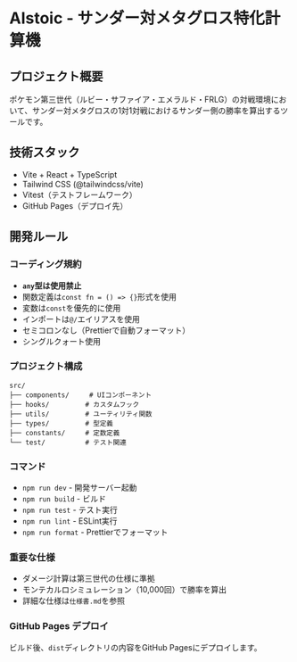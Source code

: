 # AIstoic - サンダー対メタグロス特化計算機

## プロジェクト概要
ポケモン第三世代（ルビー・サファイア・エメラルド・FRLG）の対戦環境において、サンダー対メタグロスの1対1対戦におけるサンダー側の勝率を算出するツールです。

## 技術スタック
- Vite + React + TypeScript
- Tailwind CSS (@tailwindcss/vite)
- Vitest（テストフレームワーク）
- GitHub Pages（デプロイ先）

## 開発ルール

### コーディング規約
- **`any`型は使用禁止**
- 関数定義は`const fn = () => {}`形式を使用
- 変数は`const`を優先的に使用
- インポートは`@/`エイリアスを使用
- セミコロンなし（Prettierで自動フォーマット）
- シングルクォート使用

### プロジェクト構成
```
src/
├── components/     # UIコンポーネント
├── hooks/         # カスタムフック
├── utils/         # ユーティリティ関数
├── types/         # 型定義
├── constants/     # 定数定義
└── test/          # テスト関連
```

### コマンド
- `npm run dev` - 開発サーバー起動
- `npm run build` - ビルド
- `npm run test` - テスト実行
- `npm run lint` - ESLint実行
- `npm run format` - Prettierでフォーマット

### 重要な仕様
- ダメージ計算は第三世代の仕様に準拠
- モンテカルロシミュレーション（10,000回）で勝率を算出
- 詳細な仕様は`仕様書.md`を参照

### GitHub Pages デプロイ
ビルド後、`dist`ディレクトリの内容をGitHub Pagesにデプロイします。